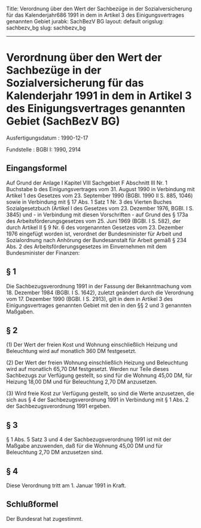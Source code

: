 Title: Verordnung über den Wert der Sachbezüge in der Sozialversicherung für das Kalenderjahr686
  1991 in dem in Artikel 3 des Einigungsvertrages genannten Gebiet
jurabk: SachBezV BG
layout: default
origslug: sachbezv_bg
slug: sachbezv_bg

---

# Verordnung über den Wert der Sachbezüge in der Sozialversicherung für das Kalenderjahr 1991 in dem in Artikel 3 des Einigungsvertrages genannten Gebiet (SachBezV BG)

Ausfertigungsdatum
:   1990-12-17

Fundstelle
:   BGBl I: 1990, 2914



## Eingangsformel

Auf Grund der Anlage I Kapitel VIII Sachgebiet F Abschnitt III Nr. 1
Buchstabe b des Einigungsvertrages vom 31. August 1990 in Verbindung
mit Artikel 1 des Gesetzes vom 23. September 1990 (BGBl. 1990 II S.
885, 1046) sowie in Verbindung mit § 17 Abs. 1 Satz 1 Nr. 3 des
Vierten Buches Sozialgesetzbuch (Artikel I des Gesetzes vom 23.
Dezember 1976, BGBl. I S. 3845) und - in Verbindung mit diesen
Vorschriften - auf Grund des § 173a des Arbeitsförderungsgesetzes vom
25\. Juni 1969 (BGBl. I S. 582), der durch Artikel II § 9 Nr. 6 des
vorgenannten Gesetzes vom 23. Dezember 1976 eingefügt worden ist,
verordnet der Bundesminister für Arbeit und Sozialordnung nach
Anhörung der Bundesanstalt für Arbeit gemäß § 234 Abs. 2 des
Arbeitsförderungsgesetzes im Einvernehmen mit dem Bundesminister der
Finanzen:


## § 1

Die Sachbezugsverordnung 1991 in der Fassung der Bekanntmachung vom
18\. Dezember 1984 (BGBl. I S. 1642), zuletzt geändert durch die
Verordnung vom 17. Dezember 1990 (BGBl. I S. 2913), gilt in dem in
Artikel 3 des Einigungsvertrages genannten Gebiet mit den in den §§ 2
und 3 genannten Maßgaben.


## § 2

(1) Der Wert der freien Kost und Wohnung einschließlich Heizung und
Beleuchtung wird auf monatlich 360 DM festgesetzt.

(2) Der Wert der freien Wohnung einschließlich Heizung und Beleuchtung
wird auf monatlich 65,70 DM festgesetzt. Werden nur Teile dieses
Sachbezugs zur Verfügung gestellt, so sind für die Wohnung 45,00 DM,
für Heizung 18,00 DM und für Beleuchtung 2,70 DM anzusetzen.

(3) Wird freie Kost zur Verfügung gestellt, so sind die Werte
anzusetzen, die sich aus § 4 der Sachbezugsverordnung 1991 in
Verbindung mit § 1 Abs. 2 der Sachbezugsverordnung 1991 ergeben.


## § 3

§ 1 Abs. 5 Satz 3 und 4 der Sachbezugsverordnung 1991 ist mit der
Maßgabe anzuwenden, daß für die Wohnung 45,00 DM und für Beleuchtung
2,70 DM anzusetzen sind.


## § 4

Diese Verordnung tritt am 1. Januar 1991 in Kraft.


## Schlußformel

Der Bundesrat hat zugestimmt.

